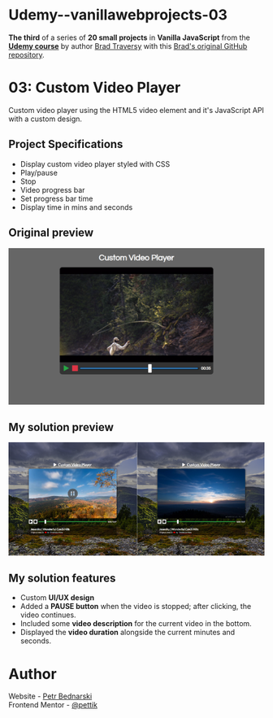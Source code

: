 # Udemy--vanillawebprojects-03

**The third** of a series of **20 small projects** in **Vanilla JavaScript** from the [**Udemy course**](https://www.udemy.com/course/web-projects-with-vanilla-javascript/) by author [Brad Traversy](https://www.traversymedia.com/) with this [Brad's original GitHub repository](https://github.com/bradtraversy/vanillawebprojects).

# 03: Custom Video Player

Custom video player using the HTML5 video element and it's JavaScript API with a custom design.

## Project Specifications

- Display custom video player styled with CSS
- Play/pause
- Stop
- Video progress bar
- Set progress bar time
- Display time in mins and seconds

## Original preview

<div style="text-align:center;">
    <img src="./img/03_preview.png" alt="Original solution preview">
</div>

## My solution preview

<div style="text-align:center;">
    <img src="./img/my-solution-preview.png" alt="My solution preview">
</div>

## My solution features

- Custom **UI/UX design**
- Added a **PAUSE button** when the video is stopped; after clicking, the video continues.
- Included some **video description** for the current video in the bottom.
- Displayed the **video duration** alongside the current minutes and seconds.

# Author

Website - [Petr Bednarski](https://github.com/pettik) <br>
Frontend Mentor - [@pettik](https://www.frontendmentor.io/profile/pettik)
